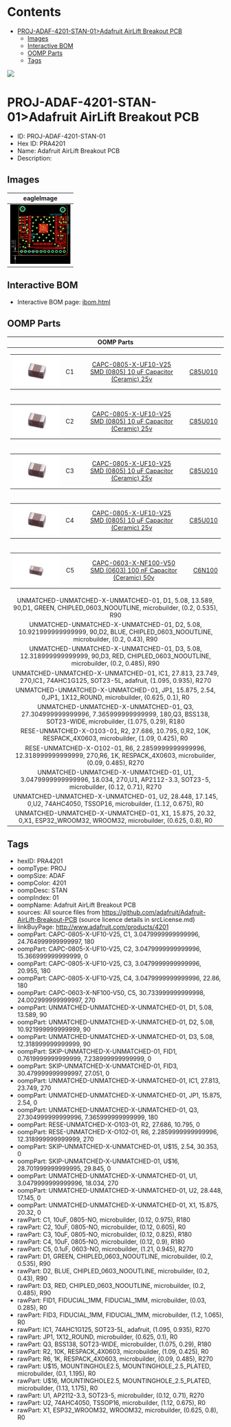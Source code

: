 



Contents
========

* [PROJ-ADAF-4201-STAN-01>Adafruit AirLift Breakout PCB](#proj-adaf-4201-stan-01adafruit-airlift-breakout-pcb)
	* [Images](#images)
	* [Interactive BOM](#interactive-bom)
	* [OOMP Parts](#oomp-parts)
	* [Tags](#tags)
  
![][im]
# PROJ-ADAF-4201-STAN-01>Adafruit AirLift Breakout PCB

- ID: PROJ-ADAF-4201-STAN-01
- Hex ID: PRA4201
- Name: Adafruit AirLift Breakout PCB
- Description: 

## Images
  
  

|eagleImage|
| :---: |
|[![eagleImage](eagleImage_140.png)](eagleImage_600.png)|

## Interactive BOM

- Interactive BOM page: [ibom.html](kicad/bom/ibom.html)

## OOMP Parts
  

|OOMP Parts|
| :---: |
|<table><tr><td>![CAPC-0805-X-UF10-V25](https://raw.githubusercontent.com/oomlout/oomlout_OOMP_parts/main/CAPC-0805-X-UF10-V25/image_140.jpg)</td><td> C1</td><td>[CAPC-0805-X-UF10-V25<br>SMD (0805) 10 uF Capacitor (Ceramic) 25v](https://github.com/oomlout/oomlout_OOMP_parts/tree/main/CAPC-0805-X-UF10-V25/)</td><td>[C85U010](https://github.com/oomlout/oomlout_OOMP_parts/tree/main/CAPC-0805-X-UF10-V25/)</td></tr></table>|
|<table><tr><td>![CAPC-0805-X-UF10-V25](https://raw.githubusercontent.com/oomlout/oomlout_OOMP_parts/main/CAPC-0805-X-UF10-V25/image_140.jpg)</td><td> C2</td><td>[CAPC-0805-X-UF10-V25<br>SMD (0805) 10 uF Capacitor (Ceramic) 25v](https://github.com/oomlout/oomlout_OOMP_parts/tree/main/CAPC-0805-X-UF10-V25/)</td><td>[C85U010](https://github.com/oomlout/oomlout_OOMP_parts/tree/main/CAPC-0805-X-UF10-V25/)</td></tr></table>|
|<table><tr><td>![CAPC-0805-X-UF10-V25](https://raw.githubusercontent.com/oomlout/oomlout_OOMP_parts/main/CAPC-0805-X-UF10-V25/image_140.jpg)</td><td> C3</td><td>[CAPC-0805-X-UF10-V25<br>SMD (0805) 10 uF Capacitor (Ceramic) 25v](https://github.com/oomlout/oomlout_OOMP_parts/tree/main/CAPC-0805-X-UF10-V25/)</td><td>[C85U010](https://github.com/oomlout/oomlout_OOMP_parts/tree/main/CAPC-0805-X-UF10-V25/)</td></tr></table>|
|<table><tr><td>![CAPC-0805-X-UF10-V25](https://raw.githubusercontent.com/oomlout/oomlout_OOMP_parts/main/CAPC-0805-X-UF10-V25/image_140.jpg)</td><td> C4</td><td>[CAPC-0805-X-UF10-V25<br>SMD (0805) 10 uF Capacitor (Ceramic) 25v](https://github.com/oomlout/oomlout_OOMP_parts/tree/main/CAPC-0805-X-UF10-V25/)</td><td>[C85U010](https://github.com/oomlout/oomlout_OOMP_parts/tree/main/CAPC-0805-X-UF10-V25/)</td></tr></table>|
|<table><tr><td>![CAPC-0603-X-NF100-V50](https://raw.githubusercontent.com/oomlout/oomlout_OOMP_parts/main/CAPC-0603-X-NF100-V50/image_140.jpg)</td><td> C5</td><td>[CAPC-0603-X-NF100-V50<br>SMD (0603) 100 nF Capacitor (Ceramic) 50v](https://github.com/oomlout/oomlout_OOMP_parts/tree/main/CAPC-0603-X-NF100-V50/)</td><td>[C6N100](https://github.com/oomlout/oomlout_OOMP_parts/tree/main/CAPC-0603-X-NF100-V50/)</td></tr></table>|
|UNMATCHED-UNMATCHED-X-UNMATCHED-01, D1, 5.08, 13.589, 90,D1, GREEN, CHIPLED_0603_NOOUTLINE, microbuilder, (0.2, 0.535), R90|
|UNMATCHED-UNMATCHED-X-UNMATCHED-01, D2, 5.08, 10.921999999999999, 90,D2, BLUE, CHIPLED_0603_NOOUTLINE, microbuilder, (0.2, 0.43), R90|
|UNMATCHED-UNMATCHED-X-UNMATCHED-01, D3, 5.08, 12.318999999999999, 90,D3, RED, CHIPLED_0603_NOOUTLINE, microbuilder, (0.2, 0.485), R90|
|UNMATCHED-UNMATCHED-X-UNMATCHED-01, IC1, 27.813, 23.749, 270,IC1, 74AHC1G125, SOT23-5L, adafruit, (1.095, 0.935), R270|
|UNMATCHED-UNMATCHED-X-UNMATCHED-01, JP1, 15.875, 2.54, 0,JP1, 1X12_ROUND, microbuilder, (0.625, 0.1), R0|
|UNMATCHED-UNMATCHED-X-UNMATCHED-01, Q3, 27.304999999999996, 7.365999999999999, 180,Q3, BSS138, SOT23-WIDE, microbuilder, (1.075, 0.29), R180|
|RESE-UNMATCHED-X-O103-01, R2, 27.686, 10.795, 0,R2, 10K, RESPACK_4X0603, microbuilder, (1.09, 0.425), R0|
|RESE-UNMATCHED-X-O102-01, R6, 2.2859999999999996, 12.318999999999999, 270,R6, 1K, RESPACK_4X0603, microbuilder, (0.09, 0.485), R270|
|UNMATCHED-UNMATCHED-X-UNMATCHED-01, U1, 3.0479999999999996, 18.034, 270,U1, AP2112-3.3, SOT23-5, microbuilder, (0.12, 0.71), R270|
|UNMATCHED-UNMATCHED-X-UNMATCHED-01, U2, 28.448, 17.145, 0,U2, 74AHC4050, TSSOP16, microbuilder, (1.12, 0.675), R0|
|UNMATCHED-UNMATCHED-X-UNMATCHED-01, X1, 15.875, 20.32, 0,X1, ESP32_WROOM32, WROOM32, microbuilder, (0.625, 0.8), R0|

## Tags

- hexID: PRA4201
- oompType: PROJ
- oompSize: ADAF
- oompColor: 4201
- oompDesc: STAN
- oompIndex: 01
- oompName: Adafruit AirLift Breakout PCB
- sources: All source files from https://github.com/adafruit/Adafruit-AirLift-Breakout-PCB (source licence details in srcLicense.md)
- linkBuyPage: http://www.adafruit.com/products/4201
- oompPart: CAPC-0805-X-UF10-V25, C1, 3.0479999999999996, 24.764999999999997, 180
- oompPart: CAPC-0805-X-UF10-V25, C2, 3.0479999999999996, 15.366999999999999, 0
- oompPart: CAPC-0805-X-UF10-V25, C3, 3.0479999999999996, 20.955, 180
- oompPart: CAPC-0805-X-UF10-V25, C4, 3.0479999999999996, 22.86, 180
- oompPart: CAPC-0603-X-NF100-V50, C5, 30.733999999999998, 24.002999999999997, 270
- oompPart: UNMATCHED-UNMATCHED-X-UNMATCHED-01, D1, 5.08, 13.589, 90
- oompPart: UNMATCHED-UNMATCHED-X-UNMATCHED-01, D2, 5.08, 10.921999999999999, 90
- oompPart: UNMATCHED-UNMATCHED-X-UNMATCHED-01, D3, 5.08, 12.318999999999999, 90
- oompPart: SKIP-UNMATCHED-X-UNMATCHED-01, FID1, 0.7619999999999999, 7.238999999999999, 0
- oompPart: SKIP-UNMATCHED-X-UNMATCHED-01, FID3, 30.479999999999997, 27.051, 0
- oompPart: UNMATCHED-UNMATCHED-X-UNMATCHED-01, IC1, 27.813, 23.749, 270
- oompPart: UNMATCHED-UNMATCHED-X-UNMATCHED-01, JP1, 15.875, 2.54, 0
- oompPart: UNMATCHED-UNMATCHED-X-UNMATCHED-01, Q3, 27.304999999999996, 7.365999999999999, 180
- oompPart: RESE-UNMATCHED-X-O103-01, R2, 27.686, 10.795, 0
- oompPart: RESE-UNMATCHED-X-O102-01, R6, 2.2859999999999996, 12.318999999999999, 270
- oompPart: SKIP-UNMATCHED-X-UNMATCHED-01, U$15, 2.54, 30.353, 0
- oompPart: SKIP-UNMATCHED-X-UNMATCHED-01, U$16, 28.701999999999995, 29.845, 0
- oompPart: UNMATCHED-UNMATCHED-X-UNMATCHED-01, U1, 3.0479999999999996, 18.034, 270
- oompPart: UNMATCHED-UNMATCHED-X-UNMATCHED-01, U2, 28.448, 17.145, 0
- oompPart: UNMATCHED-UNMATCHED-X-UNMATCHED-01, X1, 15.875, 20.32, 0
- rawPart: C1, 10uF, 0805-NO, microbuilder, (0.12, 0.975), R180
- rawPart: C2, 10uF, 0805-NO, microbuilder, (0.12, 0.605), R0
- rawPart: C3, 10uF, 0805-NO, microbuilder, (0.12, 0.825), R180
- rawPart: C4, 10uF, 0805-NO, microbuilder, (0.12, 0.9), R180
- rawPart: C5, 0.1uF, 0603-NO, microbuilder, (1.21, 0.945), R270
- rawPart: D1, GREEN, CHIPLED_0603_NOOUTLINE, microbuilder, (0.2, 0.535), R90
- rawPart: D2, BLUE, CHIPLED_0603_NOOUTLINE, microbuilder, (0.2, 0.43), R90
- rawPart: D3, RED, CHIPLED_0603_NOOUTLINE, microbuilder, (0.2, 0.485), R90
- rawPart: FID1, FIDUCIAL_1MM, FIDUCIAL_1MM, microbuilder, (0.03, 0.285), R0
- rawPart: FID3, FIDUCIAL_1MM, FIDUCIAL_1MM, microbuilder, (1.2, 1.065), R0
- rawPart: IC1, 74AHC1G125, SOT23-5L, adafruit, (1.095, 0.935), R270
- rawPart: JP1, 1X12_ROUND, microbuilder, (0.625, 0.1), R0
- rawPart: Q3, BSS138, SOT23-WIDE, microbuilder, (1.075, 0.29), R180
- rawPart: R2, 10K, RESPACK_4X0603, microbuilder, (1.09, 0.425), R0
- rawPart: R6, 1K, RESPACK_4X0603, microbuilder, (0.09, 0.485), R270
- rawPart: U$15, MOUNTINGHOLE2.5, MOUNTINGHOLE_2.5_PLATED, microbuilder, (0.1, 1.195), R0
- rawPart: U$16, MOUNTINGHOLE2.5, MOUNTINGHOLE_2.5_PLATED, microbuilder, (1.13, 1.175), R0
- rawPart: U1, AP2112-3.3, SOT23-5, microbuilder, (0.12, 0.71), R270
- rawPart: U2, 74AHC4050, TSSOP16, microbuilder, (1.12, 0.675), R0
- rawPart: X1, ESP32_WROOM32, WROOM32, microbuilder, (0.625, 0.8), R0



[im]: eagleImage_450.png
